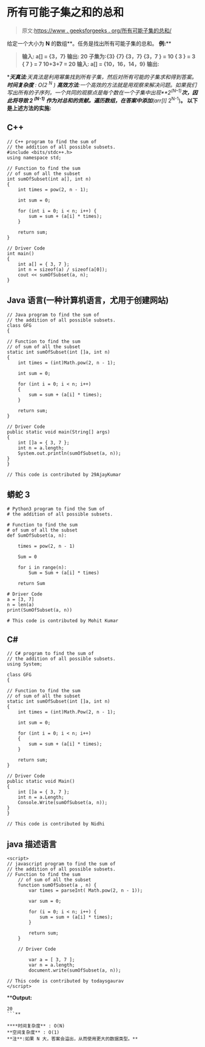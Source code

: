# 所有可能子集之和的总和

> 原文:[https://www . geeksforgeeks . org/所有可能子集的总和/](https://www.geeksforgeeks.org/sum-of-the-sums-of-all-possible-subsets/)

给定一个大小为 **N** 的数组**。任务是找出所有可能子集的总和。
**例:**** 

> ****输入:** a[] = {3，7}
> **输出:** 20
> 子集为:{3} {7} {3，7}
> {3，7 } = 10
> { 3 } = 3
> { 7 } = 7
> 10+3+7 = 20
> **输入:** a[] = {10，16，14，9}
> **输出:****

****天真法**:天真法是利用幂集找到所有子集，然后对所有可能的子集求和得到答案。
**时间复杂度** : O(2 <sup>N</sup> )
**高效方法**:一个高效的方法就是用观察来解决问题。如果我们写出所有的子序列，一个共同的观察点是每个数在一个子集中出现**2<sup>(N–1)</sup>**次，因此将导致 **2 <sup>(N-1)</sup>** 作为对总和的贡献。遍历数组，在答案中添加**(arr[I]* 2<sup>N-1</sup>)**。
以下是上述方法的实施:** 

## **C++**

```
// C++ program to find the sum of
// the addition of all possible subsets.
#include <bits/stdc++.h>
using namespace std;

// Function to find the sum
// of sum of all the subset
int sumOfSubset(int a[], int n)
{
    int times = pow(2, n - 1);

    int sum = 0;

    for (int i = 0; i < n; i++) {
        sum = sum + (a[i] * times);
    }

    return sum;
}

// Driver Code
int main()
{
    int a[] = { 3, 7 };
    int n = sizeof(a) / sizeof(a[0]);
    cout << sumOfSubset(a, n);
}
```

## **Java 语言(一种计算机语言，尤用于创建网站)**

```
// Java program to find the sum of
// the addition of all possible subsets.
class GFG
{

// Function to find the sum
// of sum of all the subset
static int sumOfSubset(int []a, int n)
{
    int times = (int)Math.pow(2, n - 1);

    int sum = 0;

    for (int i = 0; i < n; i++)
    {
        sum = sum + (a[i] * times);
    }

    return sum;
}

// Driver Code
public static void main(String[] args)
{
    int []a = { 3, 7 };
    int n = a.length;
    System.out.println(sumOfSubset(a, n));
}
}

// This code is contributed by 29AjayKumar
```

## **蟒蛇 3**

```
# Python3 program to find the Sum of
# the addition of all possible subsets.

# Function to find the sum
# of sum of all the subset
def SumOfSubset(a, n):

    times = pow(2, n - 1)

    Sum = 0

    for i in range(n):
        Sum = Sum + (a[i] * times)

    return Sum

# Driver Code
a = [3, 7]
n = len(a)
print(SumOfSubset(a, n))

# This code is contributed by Mohit Kumar
```

## **C#**

```
// C# program to find the sum of
// the addition of all possible subsets.
using System;

class GFG
{

// Function to find the sum
// of sum of all the subset
static int sumOfSubset(int []a, int n)
{
    int times = (int)Math.Pow(2, n - 1);

    int sum = 0;

    for (int i = 0; i < n; i++)
    {
        sum = sum + (a[i] * times);
    }

    return sum;
}

// Driver Code
public static void Main()
{
    int []a = { 3, 7 };
    int n = a.Length;
    Console.Write(sumOfSubset(a, n));
}
}

// This code is contributed by Nidhi
```

## **java 描述语言**

```
<script>
// javascript program to find the sum of
// the addition of all possible subsets.   
// Function to find the sum
    // of sum of all the subset
    function sumOfSubset(a , n) {
        var times = parseInt( Math.pow(2, n - 1));

        var sum = 0;

        for (i = 0; i < n; i++) {
            sum = sum + (a[i] * times);
        }

        return sum;
    }

    // Driver Code

        var a = [ 3, 7 ];
        var n = a.length;
        document.write(sumOfSubset(a, n));

// This code is contributed by todaysgaurav
</script>
```

****Output:** 

```
20
```** 

****时间复杂度** : O(N)
**空间复杂度** : O(1)
**注**:如果 N 大，答案会溢出，从而使用更大的数据类型。**